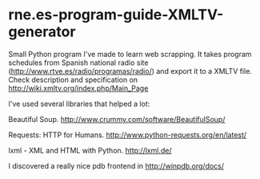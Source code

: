 # rne.es-program-guide-XMLTV-generator
Small Python program I've made to learn web scrapping. It takes program schedules from Spanish national radio site (http://www.rtve.es/radio/programas/radio/) and export it to a XMLTV file. Check description and specification on http://wiki.xmltv.org/index.php/Main_Page

I've used several libraries that helped a lot:

Beautiful Soup. http://www.crummy.com/software/BeautifulSoup/

Requests: HTTP for Humans. http://www.python-requests.org/en/latest/

lxml - XML and HTML with Python. http://lxml.de/


I discovered a really nice pdb frontend in http://winpdb.org/docs/ 
